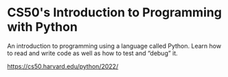 # CS50's Introduction to Programming with Python

An introduction to programming using a language called Python. Learn how to read and write code as well as how to test and “debug” it.

https://cs50.harvard.edu/python/2022/
